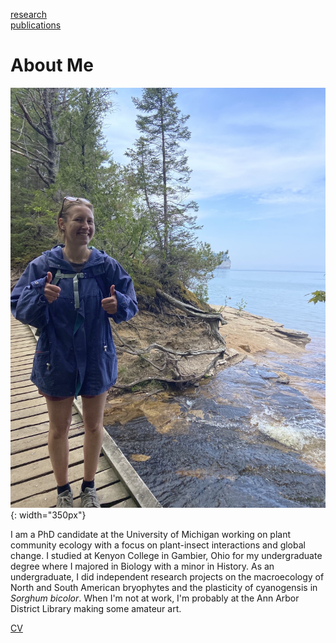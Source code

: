 [research](research.md)           
[publications](publications.md)

# About Me

![profile](website_profile.jpg){: width="350px"}

I am a PhD candidate at the University of Michigan working on plant community ecology with a focus on plant-insect interactions and global change. I studied at Kenyon College in Gambier, Ohio for my undergraduate degree where I majored in Biology with a minor in History. As an undergraduate, I did independent research projects on the macroecology of North and South American bryophytes and the plasticity of cyanogensis in *Sorghum bicolor*. When I'm not at work, I'm probably at the Ann Arbor District Library making some amateur art. 

[CV](2024_CV.pdf)






